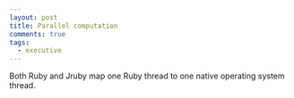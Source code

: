 ```yaml
---
layout: post
title: Parallel computation
comments: true
tags:
  - executive
---
```


Both Ruby and Jruby map one Ruby thread to one native operating system thread.
